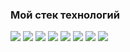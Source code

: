### Мой стек технологий


<img src="https://img.shields.io/badge/Python-red?style=for-the-badge&logo=Python&logoColor=white"/> <img src="https://img.shields.io/badge/HTML-orange?style=for-the-badge&logo=HTML5&logoColor=white"/> <img src="https://img.shields.io/badge/CSS-blue?style=for-the-badge&logo=CSS3&logoColor=white"/> <img src="https://img.shields.io/badge/JAVASCRIPT-F0DB4F?style=for-the-badge&logo=JavaScript&logoColor=white"/> <img src="https://img.shields.io/badge/Markdown-blue?style=for-the-badge&logo=Markdown&logoColor=white"/> <img src="https://img.shields.io/badge/GitHub-000000?style=for-the-badge&logo=GitHub&logoColor=white"/> <img src="https://img.shields.io/badge/PHP-AEB2D5?style=for-the-badge&logo=PHP&logoColor=white"/> <img src="https://img.shields.io/badge/Photoshop-darkblue?style=for-the-badge&logo=Adobe Photoshop&logoColor=white"/>
